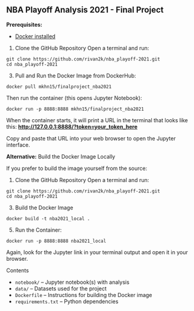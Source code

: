 ## NBA Playoff Analysis 2021 - Final Project

**Prerequisites:**
- [Docker installed](https://www.docker.com/products/docker-desktop)


1. Clone the GitHub Repository
Open a terminal and run:
```
git clone https://github.com/rivan2k/nba_playoff-2021.git
cd nba_playoff-2021
```
3. Pull and Run the Docker Image from DockerHub:
```
docker pull mkhn15/finalproject_nba2021
```

Then run the container (this opens Jupyter Notebook):
```
docker run -p 8888:8888 mkhn15/finalproject_nba2021
```

When the container starts, it will print a URL in the terminal that looks like this:
**http://127.0.0.1:8888/?token=your_token_here**

Copy and paste that URL into your web browser to open the Jupyter interface.

**Alternative:** Build the Docker Image Locally

If you prefer to build the image yourself from the source:

1. Clone the GitHub Repository
Open a terminal and run:
```
git clone https://github.com/rivan2k/nba_playoff-2021.git
cd nba_playoff-2021
```

3. Build the Docker Image
```
docker build -t nba2021_local .
```

5. Run the Container:
```
docker run -p 8888:8888 nba2021_local
```

Again, look for the Jupyter link in your terminal output and open it in your browser.

Contents
- `notebook/` – Jupyter notebook(s) with analysis
- `data/` – Datasets used for the project
- `Dockerfile` – Instructions for building the Docker image
- `requirements.txt` – Python dependencies
